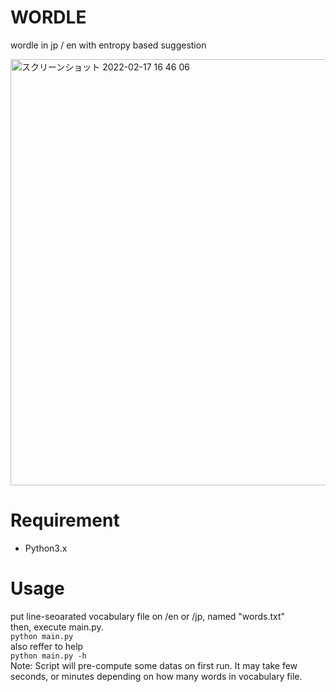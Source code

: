 # WORDLE
wordle in jp / en with entropy based suggestion

<img width="682" alt="スクリーンショット 2022-02-17 16 46 06" src="https://user-images.githubusercontent.com/87483306/154429124-16f0de14-9762-4deb-8c8d-e759b87396b2.png">

# Requirement
* Python3.x

# Usage
put line-seoarated vocabulary file on /en or /jp, named "words.txt"<br>
then, execute main.py.<br>
`python main.py`<br>
also reffer to help<br>
`python main.py -h`<br>
Note: Script will pre-compute some datas on first run. It may take few seconds, or minutes depending on how many words in vocabulary file.
